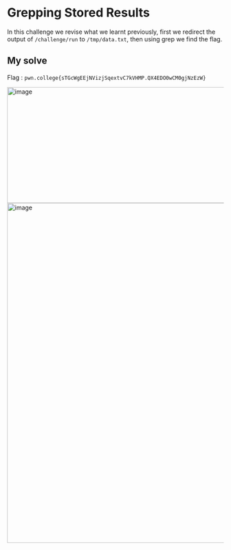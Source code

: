 # Grepping Stored Results

In this challenge we revise what we learnt previously, first we redirect the output of `/challenge/run` to `/tmp/data.txt`, then using grep we find the flag.

## My solve

Flag : `pwn.college{sTGcWgEEjNVizjSqextvC7kVHMP.QX4EDO0wCM0gjNzEzW}`

<img width="858" height="269" alt="image" src="https://github.com/user-attachments/assets/bc2504da-4d0c-422c-95aa-42f6e7f4e14f" />

<img width="683" height="789" alt="image" src="https://github.com/user-attachments/assets/06a929e5-61e5-494f-83de-919849cf13b1" />

